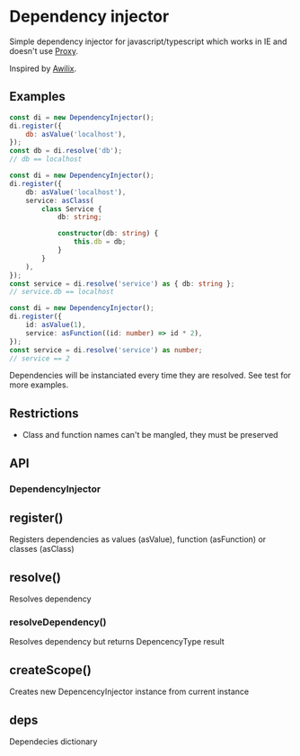 # Dependency injector

Simple dependency injector for javascript/typescript which works in IE and doesn't use [Proxy](https://developer.mozilla.org/en-US/docs/Web/JavaScript/Reference/Global_Objects/Proxy).

Inspired by [Awilix](https://github.com/jeffijoe/awilix).

## Examples

```javascript
const di = new DependencyInjector();
di.register({
    db: asValue('localhost'),
});
const db = di.resolve('db'); 
// db == localhost
```

```typescript
const di = new DependencyInjector();
di.register({
    db: asValue('localhost'),
    service: asClass(
        class Service {
            db: string;

            constructor(db: string) {
                this.db = db;
            }
        }
    ),
});
const service = di.resolve('service') as { db: string };
// service.db == localhost
```

```typescript
const di = new DependencyInjector();
di.register({
    id: asValue(1),
    service: asFunction((id: number) => id * 2),
});
const service = di.resolve('service') as number;
// service == 2
```

Dependencies will be instanciated every time they are resolved. See test for more examples.

## Restrictions

- Class and function names can't be mangled, they must be preserved

## API 

### DependencyInjector

## register()

Registers dependencies as values (asValue), function (asFunction) or classes (asClass) 

## resolve()

Resolves dependency

### resolveDependency()

Resolves dependency but returns DepencencyType result

## createScope()

Creates new DepencencyInjector instance from current instance

## deps

Dependecies dictionary